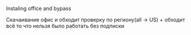 Instaling office and bypass

Скачаивание офис и обходит проверку по региону(all -> US) + обходит всё то что нельзя было работать без подписки

